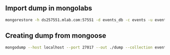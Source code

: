## Import dump in mongolabs

```bash
mongorestore -h ds257551.mlab.com:57551 -d events_db -c events -u events.team -p Qwerty1234 dump/events_db/events.bson
```

## Creating dump from mongoose

```bash
mongodump --host localhost --port 27017 --out ./dump --collection events --db events_db
```
